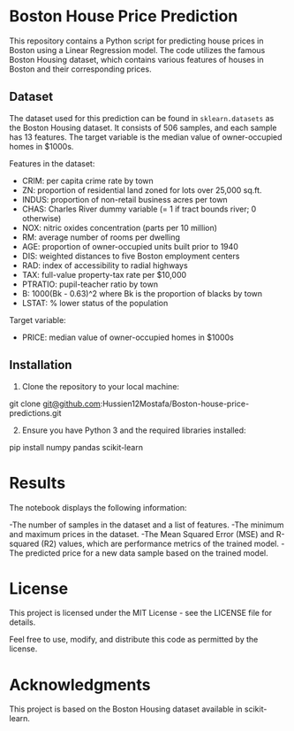 # Boston House Price Prediction

This repository contains a Python script for predicting house prices in Boston using a Linear Regression model. The code utilizes the famous Boston Housing dataset, which contains various features of houses in Boston and their corresponding prices.

## Dataset

The dataset used for this prediction can be found in `sklearn.datasets` as the Boston Housing dataset. It consists of 506 samples, and each sample has 13 features. The target variable is the median value of owner-occupied homes in $1000s.

Features in the dataset:
- CRIM: per capita crime rate by town
- ZN: proportion of residential land zoned for lots over 25,000 sq.ft.
- INDUS: proportion of non-retail business acres per town
- CHAS: Charles River dummy variable (= 1 if tract bounds river; 0 otherwise)
- NOX: nitric oxides concentration (parts per 10 million)
- RM: average number of rooms per dwelling
- AGE: proportion of owner-occupied units built prior to 1940
- DIS: weighted distances to five Boston employment centers
- RAD: index of accessibility to radial highways
- TAX: full-value property-tax rate per $10,000
- PTRATIO: pupil-teacher ratio by town
- B: 1000(Bk - 0.63)^2 where Bk is the proportion of blacks by town
- LSTAT: % lower status of the population

Target variable:
- PRICE: median value of owner-occupied homes in $1000s

## Installation

1. Clone the repository to your local machine:

git clone git@github.com:Hussien12Mostafa/Boston-house-price-predictions.git

2. Ensure you have Python 3 and the required libraries installed:

pip install numpy pandas scikit-learn

# Results

The notebook displays the following information:

-The number of samples in the dataset and a list of features.
-The minimum and maximum prices in the dataset.
-The Mean Squared Error (MSE) and R-squared (R2) values, which are performance metrics of the trained model.
-The predicted price for a new data sample based on the trained model.

# License

This project is licensed under the MIT License - see the LICENSE file for details.

Feel free to use, modify, and distribute this code as permitted by the license.

# Acknowledgments

This project is based on the Boston Housing dataset available in scikit-learn.


